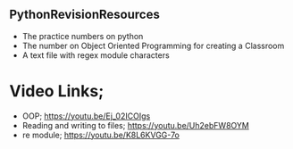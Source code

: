 ## PythonRevisionResources
- The practice numbers on python
- The number on Object Oriented Programming for creating a Classroom 
- A text file with regex module characters 

# Video Links;
- OOP; https://youtu.be/Ej_02ICOIgs
- Reading and writing to files; https://youtu.be/Uh2ebFW8OYM
- re module; https://youtu.be/K8L6KVGG-7o